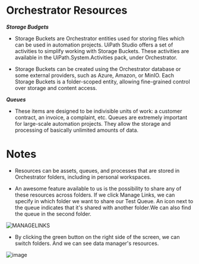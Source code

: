 
# Orchestrator Resources 

***Storage Budgets***

- Storage Buckets are Orchestrator entities used for storing files which can be used in automation projects. UiPath Studio offers a set of activities to simplify working with Storage Buckets. These activities are available in the UiPath.System.Activities pack, under Orchestrator.

- Storage Buckets can be created using the Orchestrator database or some external providers, such as Azure, Amazon, or MinIO. Each Storage Buckets is a folder-scoped entity, allowing fine-grained control over storage and content access.



***Queues***

- These items are designed to be indivisible units of work: a customer contract, an invoice, a complaint, etc. Queues are extremely important for large-scale automation projects. They allow the storage and processing of basically unlimited amounts of data. 













 
# Notes

- Resources can be assets, queues, and processes that are stored in Orchestrator folders, including in personal workspaces.
  
- An awesome feature available to us is the possibility to share any of these resources across folders. If we click Manage Links, we can specify in which folder we want to share our Test Queue. An icon next to the queue indicates that it's shared with another folder.We can also find the queue in the second folder.



  
![MANAGELINKS](https://github.com/yaagmurss/Automation-Developer-Professional-Training/assets/52479605/6f20f0ae-2ed5-4dc2-b38c-2b75f8b680f0)




- By clicking the green button on the right side of the screen, we can switch folders. And we can see data manager's resources.



  
![image](https://github.com/yaagmurss/Automation-Developer-Professional-Training/assets/52479605/2af8a843-9ba4-4f8f-95b6-5f109b68099d)
